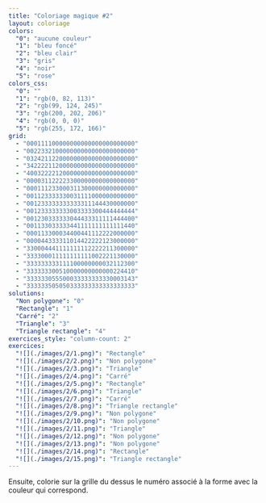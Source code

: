 ```yaml
---
title: "Coloriage magique #2"
layout: coloriage
colors:
  "0": "aucune couleur"
  "1": "bleu foncé"
  "2": "bleu clair"
  "3": "gris"
  "4": "noir"
  "5": "rose"
colors_css:
  "0": ""
  "1": "rgb(0, 82, 113)"
  "2": "rgb(99, 124, 245)"
  "3": "rgb(200, 202, 206)"
  "4": "rgb(0, 0, 0)"
  "5": "rgb(255, 172, 166)"
grid:
  - "000111100000000000000000000000"
  - "002233210000000000000000000000"
  - "032421122000000000000000000000"
  - "342222112000000000000000000000"
  - "400322221200000000000000000000"
  - "000031122223300000000000000000"
  - "000111233000311300000000000000"
  - "001123333330031111000000000000"
  - "001233333333333311144430000000"
  - "001233333333003333300444444444"
  - "001230333333044433311111444400"
  - "001133033333441111111111111440"
  - "000113300034400441112222000000"
  - "000044333311014422222123000000"
  - "330004441111111112222211300000"
  - "333300011111111111002221130000"
  - "333333333111100000000032112300"
  - "333333300510000000000000224410"
  - "333333055500033333333330003143"
  - "333333505050333333333333333333"
solutions:
  "Non polygone": "0"
  "Rectangle": "1"
  "Carré": "2"
  "Triangle": "3"
  "Triangle rectangle": "4"
exercices_style: "column-count: 2"
exercices:
  "![](./images/2/1.png)": "Rectangle"
  "![](./images/2/2.png)": "Non polygone"
  "![](./images/2/3.png)": "Triangle"
  "![](./images/2/4.png)": "Carré"
  "![](./images/2/5.png)": "Rectangle"
  "![](./images/2/6.png)": "Triangle"
  "![](./images/2/7.png)": "Carré"
  "![](./images/2/8.png)": "Triangle rectangle"
  "![](./images/2/9.png)": "Non polygone"
  "![](./images/2/10.png)": "Non polygone"
  "![](./images/2/11.png)": "Triangle"
  "![](./images/2/12.png)": "Non polygone"
  "![](./images/2/13.png)": "Non polygone"
  "![](./images/2/14.png)": "Rectangle"
  "![](./images/2/15.png)": "Triangle rectangle"
---
```


Ensuite, colorie sur la grille du dessus le numéro associé à la forme avec la couleur qui correspond.
